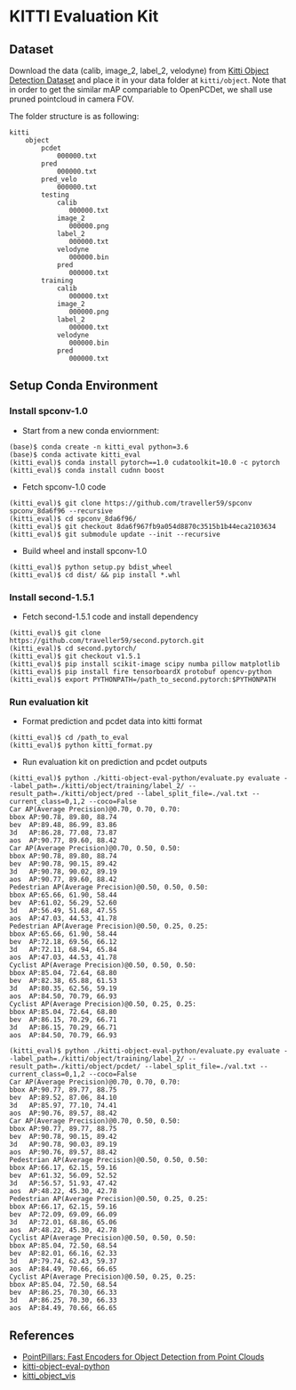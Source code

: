# KITTI Evaluation Kit

## Dataset

Download the data (calib, image\_2, label\_2, velodyne) from [Kitti Object Detection Dataset](http://www.cvlibs.net/datasets/kitti/eval_object.php?obj_benchmark=3d) and place it in your data folder at `kitti/object`.
Note that in order to get the similar mAP compariable to OpenPCDet, we shall use pruned pointcloud in camera FOV.

The folder structure is as following:

```
kitti
    object
        pcdet
            000000.txt
        pred
            000000.txt
        pred_velo
            000000.txt
        testing
            calib
               000000.txt
            image_2
               000000.png
            label_2
               000000.txt
            velodyne
               000000.bin
            pred
               000000.txt
        training
            calib
               000000.txt
            image_2
               000000.png
            label_2
               000000.txt
            velodyne
               000000.bin
            pred
               000000.txt
```

## Setup Conda Environment

### Install spconv-1.0

- Start from a new conda enviornment:

```
(base)$ conda create -n kitti_eval python=3.6
(base)$ conda activate kitti_eval
(kitti_eval)$ conda install pytorch==1.0 cudatoolkit=10.0 -c pytorch
(kitti_eval)$ conda install cudnn boost
```

- Fetch spconv-1.0 code

```
(kitti_eval)$ git clone https://github.com/traveller59/spconv spconv_8da6f96 --recursive
(kitti_eval)$ cd spconv_8da6f96/
(kitti_eval)$ git checkout 8da6f967fb9a054d8870c3515b1b44eca2103634
(kitti_eval)$ git submodule update --init --recursive
```

- Build wheel and install spconv-1.0

```
(kitti_eval)$ python setup.py bdist_wheel
(kitti_eval)$ cd dist/ && pip install *.whl
```

### Install second-1.5.1

- Fetch second-1.5.1 code and install dependency

```
(kitti_eval)$ git clone https://github.com/traveller59/second.pytorch.git
(kitti_eval)$ cd second.pytorch/
(kitti_eval)$ git checkout v1.5.1
(kitti_eval)$ pip install scikit-image scipy numba pillow matplotlib
(kitti_eval)$ pip install fire tensorboardX protobuf opencv-python
(kitti_eval)$ export PYTHONPATH=/path_to_second.pytorch:$PYTHONPATH
```

### Run evaluation kit

- Format prediction and pcdet data into kitti format

```
(kitti_eval)$ cd /path_to_eval
(kitti_eval)$ python kitti_format.py
```

- Run evaluation kit on prediction and pcdet outputs

```
(kitti_eval)$ python ./kitti-object-eval-python/evaluate.py evaluate --label_path=./kitti/object/training/label_2/ --result_path=./kitti/object/pred --label_split_file=./val.txt --current_class=0,1,2 --coco=False
Car AP(Average Precision)@0.70, 0.70, 0.70:
bbox AP:90.78, 89.80, 88.74
bev  AP:89.48, 86.99, 83.86
3d   AP:86.28, 77.08, 73.87
aos  AP:90.77, 89.60, 88.42
Car AP(Average Precision)@0.70, 0.50, 0.50:
bbox AP:90.78, 89.80, 88.74
bev  AP:90.78, 90.15, 89.42
3d   AP:90.78, 90.02, 89.19
aos  AP:90.77, 89.60, 88.42
Pedestrian AP(Average Precision)@0.50, 0.50, 0.50:
bbox AP:65.66, 61.90, 58.44
bev  AP:61.02, 56.29, 52.60
3d   AP:56.49, 51.68, 47.55
aos  AP:47.03, 44.53, 41.78
Pedestrian AP(Average Precision)@0.50, 0.25, 0.25:
bbox AP:65.66, 61.90, 58.44
bev  AP:72.18, 69.56, 66.12
3d   AP:72.11, 68.94, 65.84
aos  AP:47.03, 44.53, 41.78
Cyclist AP(Average Precision)@0.50, 0.50, 0.50:
bbox AP:85.04, 72.64, 68.80
bev  AP:82.38, 65.88, 61.53
3d   AP:80.35, 62.56, 59.19
aos  AP:84.50, 70.79, 66.93
Cyclist AP(Average Precision)@0.50, 0.25, 0.25:
bbox AP:85.04, 72.64, 68.80
bev  AP:86.15, 70.29, 66.71
3d   AP:86.15, 70.29, 66.71
aos  AP:84.50, 70.79, 66.93

(kitti_eval)$ python ./kitti-object-eval-python/evaluate.py evaluate --label_path=./kitti/object/training/label_2/ --result_path=./kitti/object/pcdet/ --label_split_file=./val.txt --current_class=0,1,2 --coco=False
Car AP(Average Precision)@0.70, 0.70, 0.70:
bbox AP:90.77, 89.77, 88.75
bev  AP:89.52, 87.06, 84.10
3d   AP:85.97, 77.10, 74.41
aos  AP:90.76, 89.57, 88.42
Car AP(Average Precision)@0.70, 0.50, 0.50:
bbox AP:90.77, 89.77, 88.75
bev  AP:90.78, 90.15, 89.42
3d   AP:90.78, 90.03, 89.19
aos  AP:90.76, 89.57, 88.42
Pedestrian AP(Average Precision)@0.50, 0.50, 0.50:
bbox AP:66.17, 62.15, 59.16
bev  AP:61.32, 56.09, 52.52
3d   AP:56.57, 51.93, 47.42
aos  AP:48.22, 45.30, 42.78
Pedestrian AP(Average Precision)@0.50, 0.25, 0.25:
bbox AP:66.17, 62.15, 59.16
bev  AP:72.09, 69.09, 66.09
3d   AP:72.01, 68.86, 65.06
aos  AP:48.22, 45.30, 42.78
Cyclist AP(Average Precision)@0.50, 0.50, 0.50:
bbox AP:85.04, 72.50, 68.54
bev  AP:82.01, 66.16, 62.33
3d   AP:79.74, 62.43, 59.37
aos  AP:84.49, 70.66, 66.65
Cyclist AP(Average Precision)@0.50, 0.25, 0.25:
bbox AP:85.04, 72.50, 68.54
bev  AP:86.25, 70.30, 66.33
3d   AP:86.25, 70.30, 66.33
aos  AP:84.49, 70.66, 66.65

```

## References

- [PointPillars: Fast Encoders for Object Detection from Point Clouds](https://arxiv.org/abs/1812.05784)
- [kitti-object-eval-python](https://github.com/traveller59/kitti-object-eval-python)
- [kitti_object_vis](https://github.com/kuixu/kitti_object_vis)
